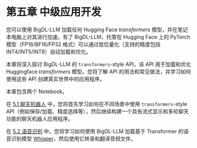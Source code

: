 # 第五章 中级应用开发

您可以使用 BigDL-LLM 加载任何 Hugging Face *transformers* 模型，并在笔记本电脑上对其进行加速。有了 BigDL-LLM，托管在 Hugging Face 上的 PyTorch 模型（FP16/BF16/FP32 格式）可以通过低位量化（支持的精度包括 INT4/INT5/INT8）自动加载和优化。

本章将深入探讨 BigDL-LLM 的 `transformers`-style API，该 API 用于加载和优化 Huggingface *transformers* 模型。您将了解 API 的用法和常见做法，并学习如何使用这些 API 创建真实世界中的应用程序。

本章包含两个 Notebook。

在 [5.1 聊天机器人](./5_1_ChatBot.ipynb) 中，您将首先学习如何在不同场景中使用 `transformers`-style API（例如保存/加载、精度选择等），然后继续构建一个具有流式显示和多轮聊天功能的聊天机器人应用程序。

在 [5.2 语音识别](./5_2_Speech_Recognition.ipynb) 中，您将学习如何使用 BigDL-LLM 加载基于 Transformer 的语音识别模型 [Whisper](https://openai.com/research/whisper)，然后使用它转录和翻译音频文件。
